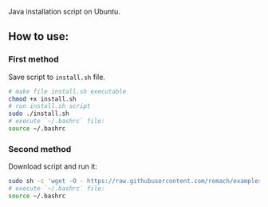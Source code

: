 Java installation script on Ubuntu.

## How to use:

### First method

Save script to `install.sh` file.
```bash
# make file install.sh executable
chmod +x install.sh
# run install.sh script
sudo ./install.sh
# execute `~/.bashrc` file:
source ~/.bashrc
```

### Second method

Download script and run it:
```bash
sudo sh -c 'wget -O - https://raw.githubusercontent.com/romach/examples/master/gradle/install/install.sh | sudo bash'
# execute `~/.bashrc` file:
source ~/.bashrc
```